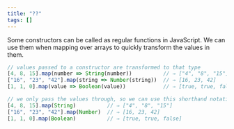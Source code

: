 ```yaml
---
title: "??"
tags: []
---
```

Some constructors can be called as regular functions in JavaScript. We can use them when mapping over arrays to quickly transform the values in them.

```js
// values passed to a constructor are transformed to that type
[4, 8, 15].map(number => String(number))          // ⇒ ["4", "8", "15"]
["16", "23", "42"].map(string => Number(string))  // ⇒ [16, 23, 42]
[1, 1, 0].map(value => Boolean(value))            // ⇒ [true, true, false]

// we only pass the values through, so we can use this shorthand notation
[4, 8, 15].map(String)          // ⇒ ["4", "8", "15"]
["16", "23", "42"].map(Number)  // ⇒ [16, 23, 42]
[1, 1, 0].map(Boolean)          // ⇒ [true, true, false]
```
